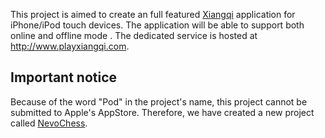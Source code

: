 This project is aimed to create an full featured [Xiangqi](http://en.wikipedia.org/wiki/Xiangqi) application for iPhone/iPod touch devices. The application will be able to support both online and offline mode . The dedicated service is hosted at http://www.playxiangqi.com.

## **Important notice** ##
Because of the word "Pod" in the project's name, this project cannot be submitted to Apple's AppStore. Therefore, we have created a new project called [NevoChess](http://code.google.com/p/nevochess/).
